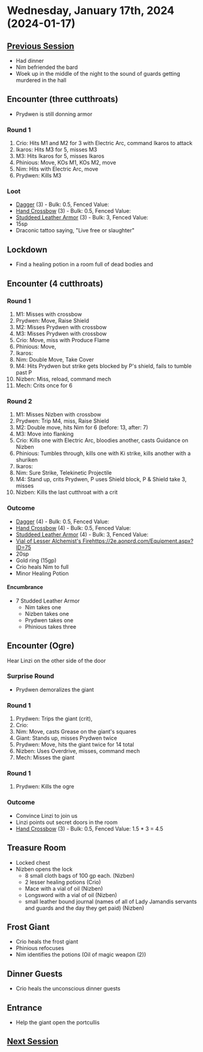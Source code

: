 # Wednesday, January 17th, 2024 (2024-01-17)

## [Previous Session](./2024-01-03.md)

- Had dinner
- Nim befriended the bard
- Woek up in the middle of the night to the sound of guards getting murdered in the hall

## Encounter (three cutthroats)

- Prydwen is still donning armor

### Round 1

1. Crio: Hits M1 and M2 for 3 with Electric Arc, command Ikaros to attack
2. Ikaros: Hits M3 for 5, misses M3
3. M3: Hits Ikaros for 5, misses Ikaros
4. Phinious: Move, KOs M1, KOs M2, move
5. Nim: Hits with Electric Arc, move
6. Prydwen: Kills M3

### Loot

- [Dagger](https://2e.aonprd.com/Weapons.aspx?ID=3) (3) -  Bulk: 0.5, Fenced Value: 
- [Hand Crossbow](https://2e.aonprd.com/Weapons.aspx?ID=69) (3) - Bulk: 0.5, Fenced Value: 
- [Studdeed Leather Armor](https://2e.aonprd.com/Armor.aspx?ID=5) (3) - Bulk: 3, Fenced Value: 
- 15sp
- Draconic tattoo saying, "Live free or slaughter"

## Lockdown

- Find a healing potion in a room full of dead bodies and

## Encounter (4 cutthroats)

### Round 1

1. M1: Misses with crossbow
2. Prydwen: Move, Raise Shield
3. M2: Misses Prydwen with crossbow
4. M3: Misses Prydwen with crossbow
5. Crio: Move, miss with Produce Flame
6. Phinious: Move, 
7. Ikaros:
8. Nim: Double Move, Take Cover
9. M4: Hits Prydwen but strike gets blocked by P's shield, fails to tumble past P
10. Nizben: Miss, reload, command mech
11. Mech: Crits once for 6

### Round 2

1. M1: Misses Nizben with crossbow
2. Prydwen: Trip M4, miss, Raise Shield
3. M2: Double move, hits Nim for 6 (before: 13, after: 7)
4. M3: Move into flanking
5. Crio: Kills one with Electric Arc, bloodies another, casts Guidance on Nizben
6. Phinious: Tumbles through, kills one with Ki strike, kills another with a shuriken
7. Ikaros: 
8. Nim: Sure Strike, Telekinetic Projectile
9. M4: Stand up, crits Prydwen, P uses Shield block, P & Shield take 3, misses
10. Nizben: Kills the last cutthroat with a crit

### Outcome

- [Dagger](https://2e.aonprd.com/Weapons.aspx?ID=3) (4) -  Bulk: 0.5, Fenced Value: 
- [Hand Crossbow](https://2e.aonprd.com/Weapons.aspx?ID=69) (4) - Bulk: 0.5, Fenced Value: 
- [Studdeed Leather Armor](https://2e.aonprd.com/Armor.aspx?ID=5) (4) - Bulk: 3, Fenced Value:
- [Vial of Lesser Alchemist's Fire](https://2e.aonprd.com/Equipment.aspx?ID=75)https://2e.aonprd.com/Equipment.aspx?ID=75
- 20sp
- Gold ring (15gp)
- Crio heals Nim to full
- Minor Healing Potion

#### Encumbrance

- 7 Studded Leather Armor
  - Nim takes one
  - Nizben takes one
  - Prydwen takes one
  - Phinious takes three
 
## Encounter (Ogre)

Hear Linzi on the other side of the door

### Surprise Round

- Prydwen demoralizes the giant 

### Round 1

1. Prydwen: Trips the giant (crit),
2. Crio:
3. Nim: Move, casts Grease on the giant's squares
4. Giant: Stands up, misses Prydwen twice
5. Prydwen: Move, hits the giant twice for 14 total
6. Nizben: Uses Overdrive, misses, command mech
7. Mech: Misses the giant

### Round 1

1. Prydwen: Kills the ogre

### Outcome

- Convince Linzi to join us
- Linzi points out secret doors in the room
- [Hand Crossbow](https://2e.aonprd.com/Weapons.aspx?ID=69) (3) - Bulk: 0.5, Fenced Value: 1.5 * 3 = 4.5

## Treasure Room

- Locked chest
- Nizben opens the lock
  - 8 small cloth bags of 100 gp each. (Nizben)
  - 2 lesser healing potions (Crio)
  - Mace with a vial of oil (Nizben)
  - Longsword with a vial of oil (Nizben)
  - small leather bound journal (names of all of Lady Jamandis servants and guards and the day they get paid) (Nizben)

## Frost Giant

- Crio heals the frost giant
- Phinious refocuses
- Nim identifies the potions (Oil of magic weapon (2))

## Dinner Guests

- Crio heals the unconscious dinner guests

## Entrance

- Help the giant open the portcullis

## [Next Session](./2024-01-22.md)
